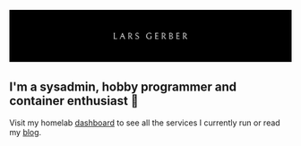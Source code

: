 [![Banner](https://github.com/larsgerber/larsgerber/blob/main/assets/banner.png)][website]

## I'm a sysadmin, hobby programmer and container enthusiast 🐳

Visit my homelab [dashboard] to see all the services I currently run or read my [blog].

[website]: https://larsgerber.ch/?utm_source=github
[dashboard]: https://homer.larsgerber.ch/?utm_source=github
[blog]: https://blog.larsgerber.ch/?utm_source=github
